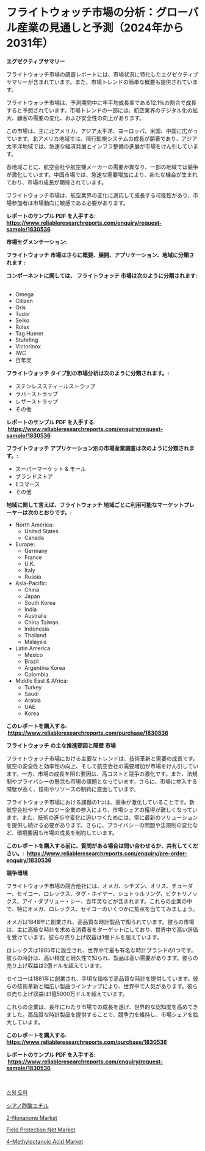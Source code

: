 <p><h1>フライトウォッチ市場の分析：グローバル産業の見通しと予測（2024年から2031年）</h1></p><p><strong>エグゼクティブサマリー</strong></p>
<p><p>フライトウォッチ市場の調査レポートには、市場状況に特化したエグゼクティブサマリーが含まれています。また、市場トレンドの簡単な概要も提供されています。 </p><p>フライトウォッチ市場は、予測期間中に年平均成長率である12.1％の割合で成長すると予想されています。市場トレンドの一部には、航空業界のデジタル化の拡大、顧客の需要の変化、および安全性の向上があります。 </p><p>この市場は、主に北アメリカ、アジア太平洋、ヨーロッパ、米国、中国に広がっています。北アメリカ地域では、飛行監視システムの成長が顕著であり、アジア太平洋地域では、急速な経済発展とインフラ整備の進展が市場をけん引しています。 </p><p>各地域ごとに、航空会社や航空機メーカーの需要が異なり、一部の地域では競争が激化しています。中国市場では、急速な需要増加により、新たな機会が生まれており、市場の成長が期待されています。 </p><p>フライトウォッチ市場は、航空業界の変化に適応して成長する可能性があり、市場参加者は市場動向に敏感である必要があります。</p></p>
<p><strong>レポートのサンプル PDF を入手する: <a href="https://www.reliableresearchreports.com/enquiry/request-sample/1830536">https://www.reliableresearchreports.com/enquiry/request-sample/1830536</a></strong></p>
<p><strong>市場セグメンテーション:</strong></p>
<p><strong> フライトウォッチ 市場はさらに概要、展開、アプリケーション、地域に分類されます :</strong></p>
<p><strong>コンポーネントに関しては、 フライトウォッチ 市場は次のように分類されます: &nbsp;</strong></p>
<p><ul><li>Omega</li><li>Citizen</li><li>Oris</li><li>Tudor</li><li>Seiko</li><li>Rolex</li><li>Tag Huerer</li><li>Stuhrling</li><li>Victorinox</li><li>IWC</li><li>百年灵</li></ul></p>
<p><strong> フライトウォッチ タイプ別の市場分析は次のように分類されます。:</strong></p>
<p><ul><li>ステンレススティールストラップ</li><li>ラバーストラップ</li><li>レザーストラップ</li><li>その他</li></ul></p>
<p><strong>レポートのサンプル PDF を入手する: &nbsp;<a href="https://www.reliableresearchreports.com/enquiry/request-sample/1830536">https://www.reliableresearchreports.com/enquiry/request-sample/1830536</a></strong></p>
<p><strong> フライトウォッチ アプリケーション別の市場産業調査は次のように分類されます。:</strong></p>
<p><ul><li>スーパーマーケット & モール</li><li>ブランドストア</li><li>Eコマース</li><li>その他</li></ul></p>
<p><strong>地域に関して言えば、フライトウォッチ 地域ごとに利用可能なマーケットプレーヤーは次のとおりです。:</strong></p>
<p><ul>
    <li>
        North America:
        <ul>
            <li>United States</li>
            <li>Canada</li>
        </ul>
    </li>
    <li>
        Europe:
        <ul>
            <li>Germany</li>
            <li>France</li>
            <li>U.K.</li>
            <li>Italy</li>
            <li>Russia</li>
        </ul>
    </li>
    <li>
        Asia-Pacific:
        <ul>
            <li>China</li>
            <li>Japan</li>
            <li>South Korea</li>
            <li>India</li>
            <li>Australia</li>
            <li>China Taiwan</li>
            <li>Indonesia</li>
            <li>Thailand</li>
            <li>Malaysia</li>
        </ul>
    </li>
    <li>
        Latin America:
        <ul>
            <li>Mexico</li>
            <li>Brazil</li>
            <li>Argentina Korea</li>
            <li>Colombia</li>
        </ul>
    </li>
    <li>
        Middle East & Africa:
        <ul>
            <li>Turkey</li>
            <li>Saudi</li>
            <li>Arabia</li>
            <li>UAE</li>
            <li>Korea</li>
        </ul>
    </li>
    </ul></p>
<p><strong>このレポートを購入する: &nbsp;<a href="https://www.reliableresearchreports.com/purchase/1830536">https://www.reliableresearchreports.com/purchase/1830536</a></strong></p>
<p><strong>フライトウォッチ の主な推進要因と障壁 市場</strong></p>
<p><p>フライトウォッチ市場における主要なトレンドは、技術革新と需要の成長です。航空の安全性と効率性の向上、そして航空会社の需要増加が市場をけん引しています。一方、市場の成長を阻む要因は、高コストと競争の激化です。また、法規制やプライバシーの懸念も市場の課題となっています。さらに、市場に参入する障壁が高く、技術やリソースの制約に直面しています。</p><p>フライトウォッチ市場における課題の1つは、競争が激化していることです。新航空会社やテクノロジー企業の参入により、市場シェアの獲得が難しくなっています。また、技術の進歩や変化に追いつくためには、常に最新のソリューションを提供し続ける必要があります。さらに、プライバシーの問題や法規制の変化など、環境要因も市場の成長を制約しています。</p></p>
<p><strong>このレポートを購入する前に、質問がある場合は問い合わせるか、共有してください。:&nbsp; <a href="https://www.reliableresearchreports.com/enquiry/pre-order-enquiry/1830536">https://www.reliableresearchreports.com/enquiry/pre-order-enquiry/1830536</a></strong></p>
<p><strong>競争環境</strong></p>
<p><p>フライトウォッチ市場の競合他社には、オメガ、シチズン、オリス、チューダー、セイコー、ロレックス、タグ・ホイヤー、シュトゥルリング、ビクトリノックス、アイ・ダブリュー・シー、百年灵などが含まれます。これらの企業の中で、特にオメガ、ロレックス、セイコーのいくつかに焦点を当ててみましょう。</p><p>オメガは1848年に創業され、高品質な時計製品で知られています。彼らの市場は、主に高級な時計を求める消費者をターゲットにしており、世界中で高い評価を受けています。彼らの売り上げ収益は1億ドルを超えています。</p><p>ロレックスは1905年に設立され、世界中で最も有名な時計ブランドの1つです。彼らの時計は、高い精度と耐久性で知られ、製品は高い需要があります。彼らの売り上げ収益は2億ドルを超えています。</p><p>セイコーは1881年に創業され、手頃な価格で高品質な時計を提供しています。彼らの技術革新と幅広い製品ラインナップにより、世界中で人気があります。彼らの売り上げ収益は1億5000万ドルを超えています。</p><p>これらの企業は、長年にわたり市場での成長を遂げ、世界的な認知度を高めてきました。高品質な時計製品を提供することで、競争力を維持し、市場シェアを拡大しています。</p></p>
<p><strong>このレポートを購入する: &nbsp; <a href="https://www.reliableresearchreports.com/purchase/1830536">https://www.reliableresearchreports.com/purchase/1830536</a></strong></p>
<p><strong>レポートのサンプル PDF を入手する: &nbsp;<a href="https://www.reliableresearchreports.com/enquiry/request-sample/1830536">https://www.reliableresearchreports.com/enquiry/request-sample/1830536</a></strong><strong></strong></p>
<p>&nbsp;</p>
<p><p><a href="https://medium.com/@deanwytalter456/%EC%8A%A4%EC%9C%99-%EB%8F%84%EC%96%B4-%EC%8B%9C%EC%9E%A5%EC%9D%80-%EC%8B%9C%EC%9E%A5-%EC%A0%90%EC%9C%A0%EC%9C%A8-%EA%B7%9C%EB%AA%A8-%EB%B0%8F-2031%EB%85%84%EA%B9%8C%EC%A7%80%EC%9D%98-%EC%98%88%EC%B8%A1-%ED%94%84%EB%A1%9C%EC%A0%9D%EC%85%98%EC%97%90-%EC%B4%88%EC%A0%90%EC%9D%84-%EB%A7%9E%EC%B6%94%EA%B3%A0-%EC%9E%88%EC%8A%B5%EB%8B%88%EB%8B%A4-bd173f6433a6">스윙 도어</a></p><p><a href="https://medium.com/@hook46569/%E3%82%A8%E3%83%81%E3%83%AB%E3%82%B7%E3%82%A2%E3%83%8E%E3%82%A2%E3%82%BB%E3%83%86%E3%83%BC%E3%83%88%E5%B8%82%E5%A0%B4-2031%E5%B9%B4%E3%81%BE%E3%81%A7%E3%81%AE%E3%83%88%E3%83%AC%E3%83%B3%E3%83%89-%E4%BA%88%E6%B8%AC-%E7%AB%B6%E4%BA%89%E5%88%86%E6%9E%90-4df658ad514a">シアノ酢酸エチル</a></p><p><a href="https://view.publitas.com/reportprime-1/2-nonanone-market-centers-on-aspects-such-as-market-growth-market-share-market-opportunity-and-projected-forecasts-spanning-from-2024-to-2031/">2-Nonanone Market</a></p><p><a href="https://issuu.com/reportprime-2/docs/field-protection-net-market-size-2030.pptx">Field Protection Net Market</a></p><p><a href="https://view.publitas.com/reportprime-1/4-methyloctanoic-acid-market-dynamics-2024-2031-also-about-its-market-trends-projections-and-opportunities/">4-Methyloctanoic Acid Market</a></p></p>